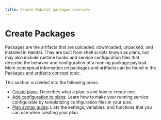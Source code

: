 ```yaml
---
title: Create Habitat packages overview
---
```


# Create Packages
Packages are the artifacts that are uploaded, downloaded, unpacked, and installed in Habitat. They are built from shell scripts known as plans, but may also include runtime hooks and service configuration files that describe the behavior and configuration of a running package payload. More conceptual information on packages and artifacts can be found in the [Packages and artifacts concept topic](/docs/concepts-packages/).

This section is divided into the following areas:

- [Create plans](/docs/create-plans/): Describes what a plan is and how to create one.
- [Add configuration to plans](/docs/configure-packages/): Learn how to make your running service configurable by templatizing configuration files in your plan.
- [Plan syntax guide](/docs/plan-syntax/): Lists the settings, variables, and functions that you can use when creating your plan.
